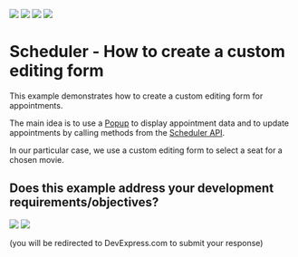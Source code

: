 <!-- default badges list -->
![](https://img.shields.io/endpoint?url=https://codecentral.devexpress.com/api/v1/VersionRange/331598295/20.1.8%2B)
[![](https://img.shields.io/badge/Open_in_DevExpress_Support_Center-FF7200?style=flat-square&logo=DevExpress&logoColor=white)](https://supportcenter.devexpress.com/ticket/details/T966774)
[![](https://img.shields.io/badge/📖_How_to_use_DevExpress_Examples-e9f6fc?style=flat-square)](https://docs.devexpress.com/GeneralInformation/403183)
[![](https://img.shields.io/badge/💬_Leave_Feedback-feecdd?style=flat-square)](#does-this-example-address-your-development-requirementsobjectives)
<!-- default badges end -->
# Scheduler - How to create a custom editing form

This example demonstrates how to create a custom editing form for appointments.

The main idea is to use a [Popup](https://js.devexpress.com/Documentation/ApiReference/UI_Widgets/dxPopup/) to display appointment data and to update appointments by calling methods from the [Scheduler API](https://js.devexpress.com/Documentation/Guide/Widgets/Scheduler/Appointments/Update_Appointments/#API).

In our particular case, we use a custom editing form to select a seat for a chosen movie.
<!-- feedback -->
## Does this example address your development requirements/objectives?

[<img src="https://www.devexpress.com/support/examples/i/yes-button.svg"/>](https://www.devexpress.com/support/examples/survey.xml?utm_source=github&utm_campaign=devextreme-scheduler-create-custom-editing-form&~~~was_helpful=yes) [<img src="https://www.devexpress.com/support/examples/i/no-button.svg"/>](https://www.devexpress.com/support/examples/survey.xml?utm_source=github&utm_campaign=devextreme-scheduler-create-custom-editing-form&~~~was_helpful=no)

(you will be redirected to DevExpress.com to submit your response)
<!-- feedback end -->
